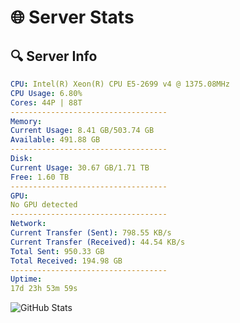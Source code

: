 # 🌐 Server Stats
## 🔍 Server Info
```yaml
CPU: Intel(R) Xeon(R) CPU E5-2699 v4 @ 1375.08MHz
CPU Usage: 6.80%
Cores: 44P | 88T
-----------------------------------
Memory:
Current Usage: 8.41 GB/503.74 GB
Available: 491.88 GB
-----------------------------------
Disk:
Current Usage: 30.67 GB/1.71 TB
Free: 1.60 TB
-----------------------------------
GPU:
No GPU detected
-----------------------------------
Network:
Current Transfer (Sent): 798.55 KB/s
Current Transfer (Received): 44.54 KB/s
Total Sent: 950.33 GB
Total Received: 194.98 GB
-----------------------------------
Uptime:
17d 23h 53m 59s
```
![GitHub Stats](https://img.shields.io/badge/Updated-2025-05-07_17:02:47-blue)